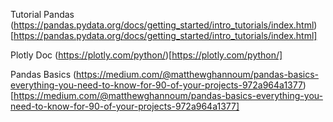 Tutorial Pandas
(https://pandas.pydata.org/docs/getting_started/intro_tutorials/index.html)[https://pandas.pydata.org/docs/getting_started/intro_tutorials/index.html]

Plotly Doc
(https://plotly.com/python/)[https://plotly.com/python/]

Pandas Basics
(https://medium.com/@matthewghannoum/pandas-basics-everything-you-need-to-know-for-90-of-your-projects-972a964a1377)[https://medium.com/@matthewghannoum/pandas-basics-everything-you-need-to-know-for-90-of-your-projects-972a964a1377]

